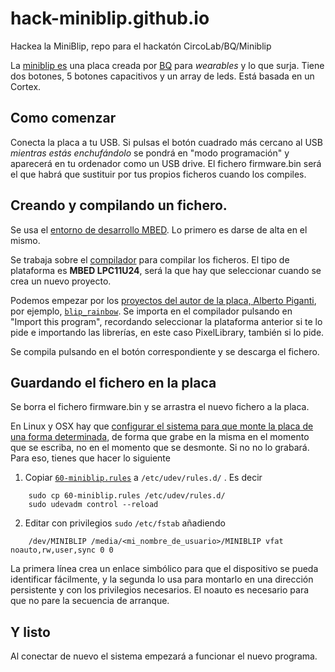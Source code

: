 # hack-miniblip.github.io

Hackea la MiniBlip, repo para el hackatón CircoLab/BQ/Miniblip

La [miniblip es](https://github.com/bqlabs/miniBLIP) una placa creada
por [BQ](http://github.com/bqlabs) para *wearables* y lo que
surja. Tiene dos botones, 5 botones capacitivos y un array de
leds. Está basada en un Cortex.

## Como comenzar

Conecta la placa a tu USB. Si pulsas el botón cuadrado más cercano al
USB *mientras estás enchufándolo* se pondrá en "modo programación" y aparecerá en tu ordenador como
un USB drive. El fichero firmware.bin será el que habrá que sustituir
por tus propios ficheros cuando los compiles.

## Creando y compilando un fichero.

Se usa el [entorno de desarrollo MBED](http://developer.mbed.org). Lo
primero es darse de alta en el mismo.

Se trabaja sobre el [compilador](https://developer.mbed.org/compiler/)
para compilar los ficheros. El tipo de plataforma es **MBED LPC11U24**,
será la que hay que seleccionar cuando se crea un nuevo proyecto.

Podemos empezar por los
[proyectos del autor de la placa, Alberto Piganti](https://developer.mbed.org/users/pighixxx/),
por ejemplo,
[`blip_rainbow`](https://developer.mbed.org/users/pighixxx/code/blip_rainbow/). Se
importa en el compilador pulsando en "Import this program", recordando
seleccionar la plataforma anterior si te lo pide e importando las
librerías, en este caso PixelLibrary, también si lo pide.

Se compila pulsando en el botón correspondiente y se descarga el
fichero.

## Guardando el fichero en la placa

Se borra el fichero firmware.bin y se arrastra el nuevo fichero a la
placa.

En Linux y OSX hay que
[configurar el sistema para que monte la placa de una forma determinada](https://developer.mbed.org/handbook/Mounting-with-sync),
de forma que grabe en la misma en el momento que se escriba, no en el
momento que se desmonte. Si no no lo grabará. Para eso, tienes que hacer lo siguiente

1. Copiar [`60-miniblip.rules`](60-miniblip.rules) a `/etc/udev/rules.d/` . Es decir

```
	sudo cp 60-miniblip.rules /etc/udev/rules.d/
	sudo udevadm control --reload
```

2. Editar con privilegios `sudo` `/etc/fstab` añadiendo

```
	/dev/MINIBLIP /media/<mi_nombre_de_usuario>/MINIBLIP vfat noauto,rw,user,sync 0 0 
```

La primera línea crea un enlace simbólico para que el dispositivo se pueda identificar fácilmente, y la segunda lo usa para montarlo en una dirección persistente y con los privilegios necesarios. El noauto es necesario para que no pare la secuencia de arranque.

## Y listo

Al conectar de nuevo el sistema empezará a funcionar el nuevo
programa. 
